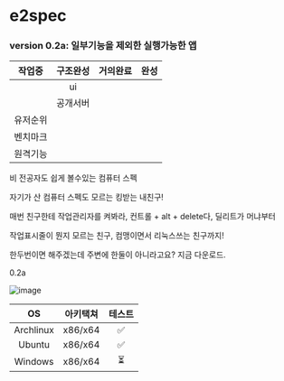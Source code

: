 # e2spec

### version 0.2a: 일부기능을 제외한 실행가능한 앱

|작업중|구조완성|거의완료|완성|
|:----:|:-------:|:------:|:------:|
||ui|
||공개서버|
|유저순위|
|벤치마크|
|원격기능|


비 전공자도 쉽게 볼수있는 컴퓨터 스펙

자기가 산 컴퓨터 스펙도 모르는 킹받는 내친구!

매번 친구한테 작업관리자를 켜봐라, 컨트롤 + alt + delete다, 딜리트가 머냐부터

작업표시줄이 뭔지 모르는 친구, 컴맹이면서 리눅스쓰는 친구까지!

한두번이면 해주겠는데 주변에 한둘이 아니라고요? 지금 다운로드.

0.2a

![image](https://github.com/user-attachments/assets/308e645f-831e-4cb7-970a-48c2ecbc6446)

|OS|아키택쳐|테스트|
|:----:|:-------:|:-----:|
|Archlinux|x86/x64|✅|
|Ubuntu|x86/x64|✅|
|Windows|x86/x64|⏳|
